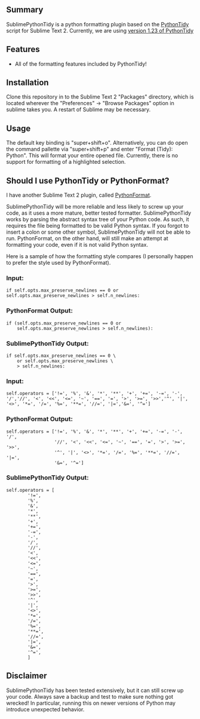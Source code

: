 ## Summary
SublimePythonTidy is a python formatting plugin based on the [PythonTidy](http://pypi.python.org/pypi/PythonTidy) script for Sublime Text 2. Currently, we are using [version 1.23 of PythonTidy](http://lacusveris.com/PythonTidy/PythonTidy-1.23.python) 

## Features
* All of the formatting features included by PythonTidy!

## Installation
Clone this repository in to the Sublime Text 2 "Packages" directory, which is located wherever the "Preferences" -> "Browse Packages" option in sublime takes you. A restart of Sublime may be necessary.

## Usage
The default key binding is "super+shift+o". Alternatively, you can do open the command pallette via "super+shift+p" and enter "Format (Tidy): Python". This will format your entire opened file. Currently, there is no support for formatting of a highlighted selection.

## Should I use PythonTidy or PythonFormat?
I have another Sublime Text 2 plugin, called [PythonFormat](https://github.com/davidleibovic/PythonFormat).  

SublimePythonTidy will be more reliable and less likely to screw up your code, as it uses a more mature, better tested formatter. SublimePythonTidy works by parsing the abstract syntax tree of your Python code. As such, it requires the file being formatted to be valid Python syntax. If you forgot to insert a colon or some other symbol, SublimePythonTidy will not be able to run. PythonFormat, on the other hand, will still make an attempt at formatting your code, even if it is not valid Python syntax.

Here is a sample of how the formatting style compares (I personally happen to prefer the style used by PythonFormat).

### Input:
    if self.opts.max_preserve_newlines == 0 or self.opts.max_preserve_newlines > self.n_newlines:
### PythonFormat Output:
    if (self.opts.max_preserve_newlines == 0 or
        self.opts.max_preserve_newlines > self.n_newlines):
### SublimePythonTidy Output:
    if self.opts.max_preserve_newlines == 0 \
        or self.opts.max_preserve_newlines \
        > self.n_newlines:

### Input:
    self.operators = ['!=', '%', '&', '*', '**', '+', '+=', '-=', '-', '/','//', '<', '<<', '<=', '~', '==', '=', '>', '>=', '>>','^', '|', '<>', '*=', '/=', '%=', '**=', '//=', '|=','&=', '^=']
### PythonFormat Output:
    self.operators = ['!=', '%', '&', '*', '**', '+', '+=', '-=', '-', '/',
                      '//', '<', '<<', '<=', '~', '==', '=', '>', '>=', '>>',
                      '^', '|', '<>', '*=', '/=', '%=', '**=', '//=', '|=',
                      '&=', '^=']
### SublimePythonTidy Output:
	self.operators = [
            '!=',
            '%',
            '&',
            '*',
            '**',
            '+',
            '+=',
            '-=',
            '-',
            '/',
            '//',
            '<',
            '<<',
            '<=',
            '~',
            '==',
            '=',
            '>',
            '>=',
            '>>',
            '^',
            '|',
            '<>',
            '*=',
            '/=',
            '%=',
            '**=',
            '//=',
            '|=',
            '&=',
            '^=',
            ]

## Disclaimer
SublimePythonTidy has been tested extensively, but it can still screw up your code. Always save a backup and test to make sure nothing got wrecked! In particular, running this on newer versions of Python may introduce unexpected behavior.

